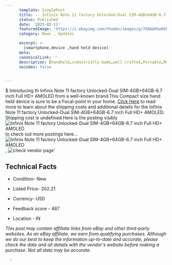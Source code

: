 ```yaml
---
      template: SinglePost
      title: -- Infinix Note 11 factory Unlocked-Dual SIM-4GB+64GB-6.7 inch Full HD+ AMOLED
      status: Published
      date: '2023-02-11'
      featuredImage: 'https://i.ebayimg.com/thumbs/images/g/7G8AAOSw0EBi7PKa/s-l225.jpg'
      category: News , Updates

      excerpt: >-
        [smartphone,device ,hand held device]
      meta:
      canonicalLink: ''
      description: [handheld,industrially made,well crafted,Portable,Mobile,Compact,Convenient,Lightweight,Maneuverable,Man-portable,Miniature,Carriable,Hand-held,Light,Holdable,Transportable,Mobile device,Pocket-sized,On-the-go,Wireless,Cordless,Compact size,Convenient size, smartphone,device ,hand held device]
      noindex: false
      

---
```

$
      Introducing th Infinix Note 11 factory Unlocked-Dual SIM-4GB+64GB-6.7 inch Full HD+ AMOLED from a well-known brand.This Compact size hand held device is sure to be a Focal-point in your home. [Click Here](https://www.ebay.com/itm/314097846066?hash=item4921b0c732%3Ag%3A7G8AAOSw0EBi7PKa&mkevt=1&mkcid=1&mkrid=711-53200-19255-0&campid=%253CePNCampaignId%253E&customid=%253CreferenceId%253E&toolid=10049) to read more to learn about the shipping costs and additional details for the Infinix Note 11 factory Unlocked-Dual SIM-4GB+64GB-6.7 inch Full HD+ AMOLED. Shipping cost is undefined.Here is the posting visibly ![Infinix Note 11 factory Unlocked-Dual SIM-4GB+64GB-6.7 inch Full HD+ AMOLED](https://i.ebayimg.com/thumbs/images/g/7G8AAOSw0EBi7PKa/s-l225.jpg) to check out more postings here... ![Infinix Note 11 factory Unlocked-Dual SIM-4GB+64GB-6.7 inch Full HD+ AMOLED](https://i.ebayimg.com/images/g/7G8AAOSw0EBi7PKa/s-l960.jpg), ![check vendor page](https://origin-galleryplus.ebayimg.com/ws/web/314097846066_2_0_1/225x225.jpg,https://origin-galleryplus.ebayimg.com/ws/web/314097846066_3_0_1/225x225.jpg,https://origin-galleryplus.ebayimg.com/ws/web/314097846066_4_0_1/225x225.jpg,https://origin-galleryplus.ebayimg.com/ws/web/314097846066_5_0_1/225x225.jpg,https://origin-galleryplus.ebayimg.com/ws/web/314097846066_6_0_1/225x225.jpg,https://origin-galleryplus.ebayimg.com/ws/web/314097846066_7_0_1/225x225.jpg,https://origin-galleryplus.ebayimg.com/ws/web/314097846066_8_0_1/225x225.jpg,https://origin-galleryplus.ebayimg.com/ws/web/314097846066_9_0_1/225x225.jpg)'

      

 ## Technical Facts 



     
      

 - Condition- New 


      

 - Listed Price- 202.21 


      

 - Currency- USD 


      

 - Feedback score - 467 


      

 - Location - IN 


      
      

 *_This post may contain affiliate links from eBay and other third-party websites. As an eBay affiliate, we earn from qualifying purchases. Although we do our best to keep the information up-to-date and accurate, please check the date and all details with the vendor's website before making a purchase. Not all data may be accurate._*




      -
